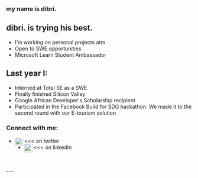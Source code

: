 ### my name is dibri.

## dibri. is trying his best.
- I’m working on personal projects atm
- Open to SWE opportunities
- Microsoft Learn Student Ambassador

## Last year I:
- Interned at Total SE as a SWE
- Finally finished Silicon Valley
- Google African Developer's Scholarship recipient
- Participated in the Facebook Build for SDG hackathon. We made it to the second round with our E-tourism solution

### Connect with me:

- [<img align="left" alt="codeSTACKr | twitter" width="22px" src="https://cdn.jsdelivr.net/npm/simple-icons@v3/icons/twitter.svg" />][twitter] <<< on twitter 
- [<img align="left" alt="codeSTACKr | LinkedIn" width="22px" src="https://cdn.jsdelivr.net/npm/simple-icons@v3/icons/linkedin.svg" />][linkedin] <<< on linkedin

<br />
<br />
---

[twitter]: https://twitter.com/notdibri
[linkedin]: https://www.linkedin.com/in/dibrinsofor/
[website]: https://www.edx.org/school/harvardx
[GADS]: https://help.pluralsight.com/help/google-africa-developer-scholarship-2020
[OpenCV]: https://docs.opencv.org/master/d6/d00/tutorial_py_root.html
